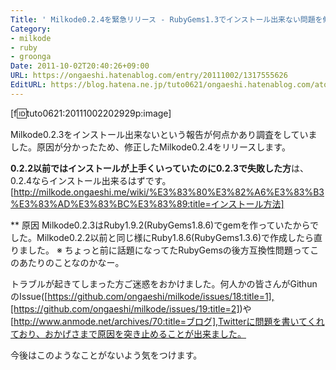 ```yaml
---
Title: ' Milkode0.2.4を緊急リリース - RubyGems1.3でインストール出来ない問題を修正しました。'
Category:
- milkode
- ruby
- groonga
Date: 2011-10-02T20:40:26+09:00
URL: https://ongaeshi.hatenablog.com/entry/20111002/1317555626
EditURL: https://blog.hatena.ne.jp/tuto0621/ongaeshi.hatenablog.com/atom/entry/6435922169449192762
---
```


[f:id:tuto0621:20111002202929p:image]

Milkode0.2.3をインストール出来ないという報告が何点かあり調査をしていました。原因が分かったため、修正したMilkode0.2.4をリリースします。

<span class="deco" style="font-weight:bold;">0.2.2以前ではインストールが上手くいっていたのに0.2.3で失敗した方</span>は、0.2.4ならインストール出来るはずです。
[http://milkode.ongaeshi.me/wiki/%E3%83%80%E3%82%A6%E3%83%B3%E3%83%AD%E3%83%BC%E3%83%89:title=インストール方法]

** 原因
Milkode0.2.3はRuby1.9.2(RubyGems1.8.6)でgemを作っていたからでした。Milkode0.2.2以前と同じ様にRuby1.8.6(RubyGems1.3.6)で作成したら直りました。
※ ちょっと前に話題になってたRubyGemsの後方互換性問題ってこのあたりのことなのかなー。

トラブルが起きてしまった方ご迷惑をおかけました。何人かの皆さんがGithunのIssue([https://github.com/ongaeshi/milkode/issues/18:title=1],[https://github.com/ongaeshi/milkode/issues/19:title=2])や[http://www.anmode.net/archives/70:title=ブログ],Twitterに問題を書いてくれており、おかげさまで原因を突き止めることが出来ました。

今後はこのようなことがないよう気をつけます。
